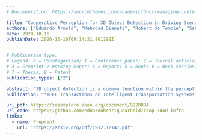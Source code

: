 ```yaml
---
# Documentation: https://sourcethemes.com/academic/docs/managing-content/

title: "Cooperative Perception for 3D Object Detection in Driving Scenarios using Infrastructure Sensors"
authors: ["Eduardo Arnold", "Mehrdad Dianati", "Robert de Temple", "Saber Fallah"]
date: 2020-10-16
publishDate: 2020-10-16T09:14:31.801192Z


# Publication type.
# Legend: 0 = Uncategorized; 1 = Conference paper; 2 = Journal article;
# 3 = Preprint / Working Paper; 4 = Report; 5 = Book; 6 = Book section;
# 7 = Thesis; 8 = Patent
publication_types: ["2"]

abstract: "3D object detection is a common function within the perception system of an autonomous vehicle and outputs a list of 3D bounding boxes around objects of interest. Various 3D object detection methods have relied on fusion of different sensor modalities to overcome limitations of individual sensors. However, occlusion, limited field-of-view and low-point density of the sensor data cannot be reliably and cost-effectively addressed by multi-modal sensing from a single point of view. Alternatively, cooperative perception incorporates information from spatially diverse sensors distributed around the environment as a way to mitigate these limitations. This article proposes two schemes for cooperative 3D object detection using single modality sensors. The early fusion scheme combines point clouds from multiple spatially diverse sensing points of view before detection. In contrast, the late fusion scheme fuses the independently detected bounding boxes from multiple spatially diverse sensors. We evaluate the performance of both schemes, and their hybrid combination, using a synthetic cooperative dataset created in two complex driving scenarios, a T-junction and a roundabout. The evaluation shows that the early fusion approach outperforms late fusion by a significant margin at the cost of higher communication bandwidth. The results demonstrate that cooperative perception can recall more than 95% of the objects as opposed to 30% for single-point sensing in the most challenging scenario. To provide practical insights into the deployment of such system, we report how the number of sensors and their configuration impact the detection performance of the system."
publication: "*IEEE Transactions on Intelligent Transportation Systems*"

url_pdf: https://ieeexplore.ieee.org/document/9228884
url_code: https://github.com/eduardohenriquearnold/coop-3dod-infra
links:
  - name: Preprint
    url: 'https://arxiv.org/pdf/1912.12147.pdf'
---
```


